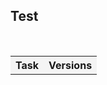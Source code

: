## Test

  <table>    
      <tr>     
          <th style="text-align:center;background-color:#F4F4F4">Task</th>
          <th style="text-align:center;background-color:#F4F4F4">Versions</th>  
       </tr> 
   </table>    
